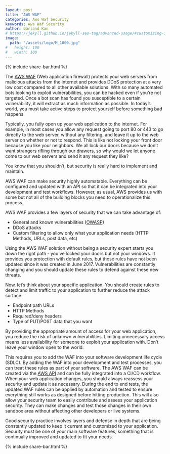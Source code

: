 ```yaml
---
layout: post
title: "AWS WAF"
categories: Aws Waf Security
keywords: Aws Waf Security
author: Garland Kan
# https://jekyll.github.io/jekyll-seo-tag/advanced-usage/#customizing-image-output
image:
  path: "/assets/logo/M_1000.jpg"
#   height: 100
#   width: 100
---
```


{% include share-bar.html %}

The [AWS WAF][aws=waf] (Web application firewall) protects your web servers from malicious attacks from the internet and provides DDoS protection at a very low cost compared to all other available solutions. With so many automated bots looking to exploit vulnerabilities, you can be hacked even if you’re not targeted. Once a bot scan has found you susceptible to a certain vulnerability, it will extract as much information as possible. In today’s world, you must take active steps to protect yourself before something bad happens.

Typically, you fully open up your web application to the internet. For example, in most cases you allow any request going to port 80 or 443 to go directly to the web server, without any filtering, and leave it up to the web server on whether or not to respond. This is like not locking your front door because you like your neighbors. We all lock our doors because we don’t want strangers rifling through our drawers, so why would we let anyone come to our web servers and send it any request they like?

You know that you shouldn’t, but security is really hard to implement and maintain.

AWS WAF can make security highly automatable. Everything can be configured and updated with an API so that it can be integrated into your development and test workflows. However, as usual, AWS provides us with some but not all of the building blocks you need to operationalize this process.

AWS WAF provides a few layers of security that we can take advantage of:

* General and known vulnerabilities ([OWASP][owasp])
* DDoS attacks
* Custom filtering to allow only what your application needs (HTTP Methods, URLs, post data, etc)

Using the AWS WAF solution without being a security expert starts you down the right path - you’ve locked your doors but not your windows. It provides you protection with default rules, but those rules have not been updated since it was created in June 2017. Vulnerabilities are constantly changing and you should update these rules to defend against these new threats.

Now, let’s think about your specific application. You should create rules to detect and limit traffic to your application to further reduce the attack surface:

* Endpoint path URLs
* HTTP Methods
* Required/deny headers
* Type of PUT/POST data that you want

By providing the appropriate amount of access for your web application, you reduce the risk of unknown vulnerabilities. Limiting unnecessary access means less availability for someone to exploit your application with. Don’t leave your window open to the world.

This requires you to add the WAF into your software development life cycle (SDLC). By adding the WAF into your development and test processes, you can treat these rules as part of your software. The AWS WAF can be created via the [AWS API][aws-api] and can be fully integrated into a CI/CD workflow. When your web application changes, you should always reassess your security and update it as necessary. During the end to end tests, the updated WAF rules can be applied by automation and tested to ensure everything still works as designed before hitting production. This will also allow your security team to easily contribute and assess your application security. They can make changes and test those changes in their own sandbox area without affecting other developers or live systems.

Good security practice involves layers and defense in depth that are being constantly updated to keep it current and customized to your application. Security must be one of your main software features, something that is continually improved and updated to fit your needs.



[aws=waf]:https://aws.amazon.com/waf/
[owasp]: https://www.owasp.org/index.php/Top_10-2017_Top_10
[aws-api]: https://docs.aws.amazon.com/waf/latest/APIReference/Welcome.html

<!-- Bog footer share -->
{% include share-bar.html %}
